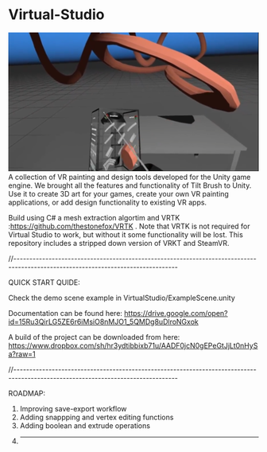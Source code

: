 # Virtual-Studio
![Virtual Studio banner image](https://raw.githubusercontent.com/InsilicoStudios/Virtual-Studio/master/Assets/Virtual%20Studio/Icons/build/VirtualStudio-bannerfallbackcropped1.PNG)<br>
A collection of VR painting and design tools developed for the Unity game engine. We brought all the features and functionality of Tilt Brush to Unity. Use it to create 3D art for your games, create your own VR painting applications, or add design functionality to existing VR apps.

Build using C# a mesh extraction algortim and VRTK :https://github.com/thestonefox/VRTK . Note that VRTK is not required for Virtual Studio to work, but without it some functionality will be lost. This repository includes a stripped down version of VRKT and SteamVR.


//---------------------------------------------------------------------------------------------------------------------------------

QUICK START QUIDE:

Check the demo scene example in VirtualStudio/ExampleScene.unity 

Documentation can be found here: https://drive.google.com/open?id=15Ru3QirLG5ZE6r6iMsiO8nMJO1_5QMDg8uDlroNGxok

A build of the project can be downloaded from here: https://www.dropbox.com/sh/hr3ydtibbixb71u/AADF0jcN0gEPeGtJjLt0nHySa?raw=1

//---------------------------------------------------------------------------------------------------------------------------------


ROADMAP: 

1. Improving save-export workflow
2. Adding snappping and vertex editing functions
3. Adding boolean and extrude operations
4. ---

